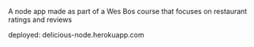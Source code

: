 A node app made as part of a Wes Bos course that focuses on restaurant ratings and reviews

deployed: delicious-node.herokuapp.com